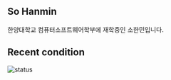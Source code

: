 ## So Hanmin
한양대학교 컴퓨터소프트웨어학부에 재학중인 소한민입니다.
## Recent condition



![status](https://github-readme-stats.vercel.app/api?username=starskein&show_icons=true&hide_border=true&include_all_commits=true)

<!--
**starskein/starskein** is a ✨ _special_ ✨ repository because its `README.md` (this file) appears on your GitHub profile.

Here are some ideas to get you started:

- 🔭 I’m currently working on ...
- 🌱 I’m currently learning ...
- 👯 I’m looking to collaborate on ...
- 🤔 I’m looking for help with ...
- 💬 Ask me about ...
- 📫 How to reach me: ...
- 😄 Pronouns: ...
- ⚡ Fun fact: ...
-->

